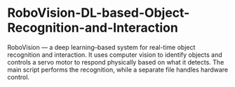 # RoboVision-DL-based-Object-Recognition-and-Interaction
RoboVision — a deep learning–based system for real-time object recognition and interaction. It uses computer vision to identify objects and controls a servo motor to respond physically based on what it detects. The main script performs the recognition, while a separate file handles hardware control.
